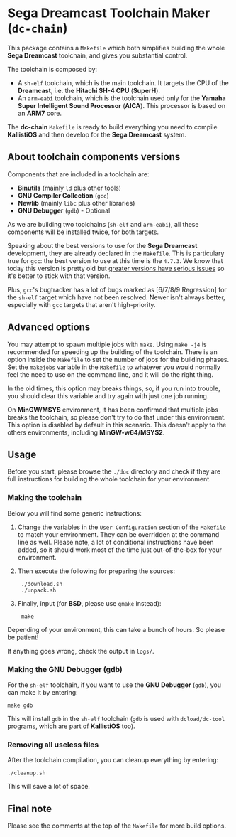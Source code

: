 # Sega Dreamcast Toolchain Maker (`dc-chain`) #

This package contains a `Makefile` which both simplifies building the whole 
**Sega Dreamcast** toolchain, and gives you substantial control.

The toolchain is composed by:

- A `sh-elf` toolchain, which is the main toolchain. It targets the CPU of the 
**Dreamcast**, i.e. the **Hitachi SH-4 CPU** (**SuperH**).
- An `arm-eabi` toolchain, which is the toolchain used only for the **Yamaha
Super Intelligent Sound Processor** (**AICA**). This processor is based
on an **ARM7** core.

The **dc-chain** `Makefile` is ready to build everything you need to compile
**KallistiOS** and then develop for the **Sega Dreamcast** system.

## About toolchain components versions ##

Components that are included in a toolchain are:

- **Binutils** (mainly `ld` plus other tools)
- **GNU Compiler Collection** (`gcc`)
- **Newlib** (mainly `libc` plus other libraries)
- **GNU Debugger** (`gdb`) - Optional

As we are building two toolchains (`sh-elf` and `arm-eabi`), all these
components will be installed twice, for both targets.

Speaking about the best versions to use for the **Sega Dreamcast** development, 
they are already declared in the `Makefile`. This is particulary true for `gcc`:
the best version to use at this time is the `4.7.3`. We know that today this
version is pretty old but [greater versions have serious 
issues](http://dcemulation.org/phpBB/viewtopic.php?f=29&t=102800) so it's better 
to stick with that version.

Plus, `gcc`'s bugtracker has a lot of bugs marked as [6/7/8/9 Regression] for 
the `sh-elf` target which have not been resolved. Newer isn't always better, 
especially with `gcc` targets that aren't high-priority.

## Advanced options ##

You may attempt to spawn multiple jobs with `make`. Using `make -j4` is
recommended for speeding up the building of the toolchain. There is an option 
inside the `Makefile` to set the number of jobs for the building phases.
Set the `makejobs` variable in the `Makefile` to whatever you would normally
feel the need to use on the command line, and it will do the right thing.

In the old times, this option may breaks things, so, if you run into
trouble, you should clear this variable and try again with just one
job running.

On **MinGW/MSYS** environment, it has been confirmed that multiple jobs breaks
the toolchain, so please don't try to do that under this environment. This
option is disabled by default in this scenario. This doesn't apply to the
others environments, including **MinGW-w64/MSYS2**.

## Usage ##

Before you start, please browse the `./doc` directory and check if they are
full instructions for building the whole toolchain for your environment.

### Making the toolchain ###

Below you will find some generic instructions:

1. Change the variables in the `User Configuration` section of the `Makefile`
   to match your environment. They can be overridden at the command line as
   well. Please note, a lot of conditional instructions have been added, so it
   should work most of the time just out-of-the-box for your environment.

2. Then execute the following for preparing the sources:

		./download.sh
		./unpack.sh

3. Finally, input (for **BSD**, please use `gmake` instead):

		make
	
Depending of your environment, this can take a bunch of hours. So please be
patient!

If anything goes wrong, check the output in `logs/`.

### Making the GNU Debugger (gdb) ###

For the `sh-elf` toolchain, if you want to use the **GNU Debugger** (`gdb`),
you can make it by entering:

	make gdb

This will install `gdb` in the `sh-elf` toolchain (`gdb` is used with
`dcload/dc-tool` programs, which are part of **KallistiOS** too).

### Removing all useless files ###

After the toolchain compilation, you can cleanup everything by entering:

	./cleanup.sh

This will save a lot of space.

## Final note ##

Please see the comments at the top of the `Makefile` for more build options.
